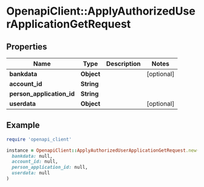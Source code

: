 # OpenapiClient::ApplyAuthorizedUserApplicationGetRequest

## Properties

| Name | Type | Description | Notes |
| ---- | ---- | ----------- | ----- |
| **bankdata** | **Object** |  | [optional] |
| **account_id** | **String** |  |  |
| **person_application_id** | **String** |  |  |
| **userdata** | **Object** |  | [optional] |

## Example

```ruby
require 'openapi_client'

instance = OpenapiClient::ApplyAuthorizedUserApplicationGetRequest.new(
  bankdata: null,
  account_id: null,
  person_application_id: null,
  userdata: null
)
```

